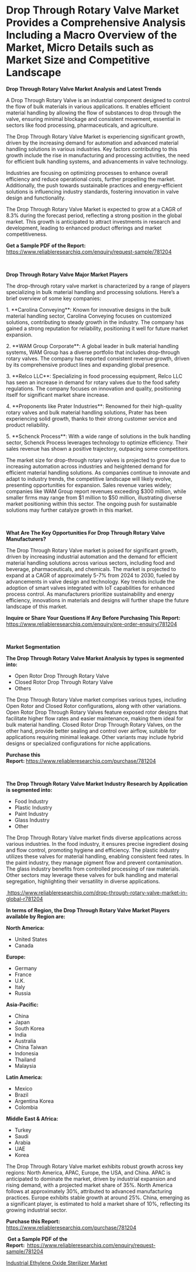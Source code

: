 <p><h1>Drop Through Rotary Valve Market Provides a Comprehensive Analysis Including a Macro Overview of the Market, Micro Details such as Market Size and Competitive Landscape</h1></p><p><strong>Drop Through Rotary Valve Market Analysis and Latest Trends</strong></p>
<p><p>A Drop Through Rotary Valve is an industrial component designed to control the flow of bulk materials in various applications. It enables efficient material handling by allowing the flow of substances to drop through the valve, ensuring minimal blockage and consistent movement, essential in sectors like food processing, pharmaceuticals, and agriculture.</p><p>The Drop Through Rotary Valve Market is experiencing significant growth, driven by the increasing demand for automation and advanced material handling solutions in various industries. Key factors contributing to this growth include the rise in manufacturing and processing activities, the need for efficient bulk handling systems, and advancements in valve technology. </p><p>Industries are focusing on optimizing processes to enhance overall efficiency and reduce operational costs, further propelling the market. Additionally, the push towards sustainable practices and energy-efficient solutions is influencing industry standards, fostering innovation in valve design and functionality.</p><p>The Drop Through Rotary Valve Market is expected to grow at a CAGR of 8.3% during the forecast period, reflecting a strong position in the global market. This growth is anticipated to attract investments in research and development, leading to enhanced product offerings and market competitiveness.</p></p>
<p><strong>Get a Sample PDF of the Report:&nbsp;</strong> <a href="https://www.reliableresearchiq.com/enquiry/request-sample/781204?utm_campaign=3296&utm_medium=2&utm_source=Github&utm_content=ia&utm_term=26032025&utm_id=drop-through-rotary-valve">https://www.reliableresearchiq.com/enquiry/request-sample/781204</a></p>
<p>&nbsp;</p>
<p><strong>Drop Through Rotary Valve Major Market Players</strong></p>
<p><p>The drop-through rotary valve market is characterized by a range of players specializing in bulk material handling and processing solutions. Here’s a brief overview of some key companies:</p><p>1. **Carolina Conveying**: Known for innovative designs in the bulk material handling sector, Carolina Conveying focuses on customized solutions, contributing to steady growth in the industry. The company has gained a strong reputation for reliability, positioning it well for future market expansion.</p><p>2. **WAM Group Corporate**: A global leader in bulk material handling systems, WAM Group has a diverse portfolio that includes drop-through rotary valves. The company has reported consistent revenue growth, driven by its comprehensive product lines and expanding global presence. </p><p>3. **Relco LLC**: Specializing in food processing equipment, Relco LLC has seen an increase in demand for rotary valves due to the food safety regulations. The company focuses on innovation and quality, positioning itself for significant market share increase.</p><p>4. **Proponents like Prater Industries**: Renowned for their high-quality rotary valves and bulk material handling solutions, Prater has been experiencing solid growth, thanks to their strong customer service and product reliability.</p><p>5. **Schenck Process**: With a wide range of solutions in the bulk handling sector, Schenck Process leverages technology to optimize efficiency. Their sales revenue has shown a positive trajectory, outpacing some competitors.</p><p>The market size for drop-through rotary valves is projected to grow due to increasing automation across industries and heightened demand for efficient material handling solutions. As companies continue to innovate and adapt to industry trends, the competitive landscape will likely evolve, presenting opportunities for expansion. Sales revenue varies widely; companies like WAM Group report revenues exceeding $300 million, while smaller firms may range from $1 million to $50 million, illustrating diverse market positioning within this sector. The ongoing push for sustainable solutions may further catalyze growth in this market.</p></p>
<p>&nbsp;</p>
<p><strong>What Are The Key Opportunities For Drop Through Rotary Valve Manufacturers?</strong></p>
<p><p>The Drop Through Rotary Valve market is poised for significant growth, driven by increasing industrial automation and the demand for efficient material handling solutions across various sectors, including food and beverage, pharmaceuticals, and chemicals. The market is projected to expand at a CAGR of approximately 5-7% from 2024 to 2030, fueled by advancements in valve design and technology. Key trends include the adoption of smart valves integrated with IoT capabilities for enhanced process control. As manufacturers prioritize sustainability and energy efficiency, innovations in materials and designs will further shape the future landscape of this market.</p></p>
<p><strong>Inquire or Share Your Questions If Any Before Purchasing This Report:</strong> <a href="https://www.reliableresearchiq.com/enquiry/pre-order-enquiry/781204?utm_campaign=3296&utm_medium=2&utm_source=Github&utm_content=ia&utm_term=26032025&utm_id=drop-through-rotary-valve">https://www.reliableresearchiq.com/enquiry/pre-order-enquiry/781204</a></p>
<p>&nbsp;</p>
<p><strong>Market Segmentation</strong></p>
<p><strong>The Drop Through Rotary Valve Market Analysis by types is segmented into:</strong></p>
<p><ul><li>Open Rotor Drop Through Rotary Valve</li><li>Closed Rotor Drop Through Rotary Valve</li><li>Others</li></ul></p>
<p><p>The Drop Through Rotary Valve market comprises various types, including Open Rotor and Closed Rotor configurations, along with other variations. Open Rotor Drop Through Rotary Valves feature exposed rotor designs that facilitate higher flow rates and easier maintenance, making them ideal for bulk material handling. Closed Rotor Drop Through Rotary Valves, on the other hand, provide better sealing and control over airflow, suitable for applications requiring minimal leakage. Other variants may include hybrid designs or specialized configurations for niche applications.</p></p>
<p><strong>Purchase this Report:&nbsp;</strong><a href="https://www.reliableresearchiq.com/purchase/781204?utm_campaign=3296&utm_medium=2&utm_source=Github&utm_content=ia&utm_term=26032025&utm_id=drop-through-rotary-valve">https://www.reliableresearchiq.com/purchase/781204</a></p>
<p>&nbsp;</p>
<p><strong>The Drop Through Rotary Valve Market Industry Research by Application is segmented into:</strong></p>
<p><ul><li>Food Industry</li><li>Plastic Industry</li><li>Paint Industry</li><li>Glass Industry</li><li>Other</li></ul></p>
<p><p>The Drop Through Rotary Valve market finds diverse applications across various industries. In the food industry, it ensures precise ingredient dosing and flow control, promoting hygiene and efficiency. The plastic industry utilizes these valves for material handling, enabling consistent feed rates. In the paint industry, they manage pigment flow and prevent contamination. The glass industry benefits from controlled processing of raw materials. Other sectors may leverage these valves for bulk handling and material segregation, highlighting their versatility in diverse applications.</p></p>
<p><a href="https://www.reliableresearchiq.com/drop-through-rotary-valve-market-in-global-r781204?utm_campaign=3296&utm_medium=2&utm_source=Github&utm_content=ia&utm_term=26032025&utm_id=drop-through-rotary-valve">&nbsp;https://www.reliableresearchiq.com/drop-through-rotary-valve-market-in-global-r781204</a></p>
<p><strong>In terms of Region, the Drop Through Rotary Valve Market Players available by Region are:</strong></p>
<p>
    <p> <strong> North America: </strong>
        <ul>
            <li>United States</li>
            <li>Canada</li>
        </ul>
        </p> 
    <p> <strong> Europe: </strong>
        <ul>
            <li>Germany</li>
            <li>France</li>
            <li>U.K.</li>
            <li>Italy</li>
            <li>Russia</li>
        </ul>
        </p> 
    <p> <strong> Asia-Pacific: </strong>
        <ul>
            <li>China</li>
            <li>Japan</li>
            <li>South Korea</li>
            <li>India</li>
            <li>Australia</li>
            <li>China Taiwan</li>
            <li>Indonesia</li>
            <li>Thailand</li>
            <li>Malaysia</li>
        </ul>
        </p> 
    <p> <strong> Latin America: </strong>
        <ul>
            <li>Mexico</li>
            <li>Brazil</li>
            <li>Argentina Korea</li>
            <li>Colombia</li>
        </ul>
        </p> 
    <p> <strong> Middle East & Africa: </strong>
        <ul>
            <li>Turkey</li>
            <li>Saudi</li>
            <li>Arabia</li>
            <li>UAE</li>
            <li>Korea</li>
        </ul>
    </p>
    </p>
<p><p>The Drop Through Rotary Valve market exhibits robust growth across key regions: North America, APAC, Europe, the USA, and China. APAC is anticipated to dominate the market, driven by industrial expansion and rising demand, with a projected market share of 35%. North America follows at approximately 30%, attributed to advanced manufacturing practices. Europe exhibits stable growth at around 25%. China, emerging as a significant player, is estimated to hold a market share of 10%, reflecting its growing industrial sector.</p></p>
<p><strong>Purchase this Report: </strong><a href="https://www.reliableresearchiq.com/purchase/781204?utm_campaign=3296&utm_medium=2&utm_source=Github&utm_content=ia&utm_term=26032025&utm_id=drop-through-rotary-valve">https://www.reliableresearchiq.com/purchase/781204</a></p>
<p>&nbsp;<strong>Get a Sample PDF of the Report:&nbsp;&nbsp;</strong><a href="https://www.reliableresearchiq.com/enquiry/request-sample/781204?utm_campaign=3296&utm_medium=2&utm_source=Github&utm_content=ia&utm_term=26032025&utm_id=drop-through-rotary-valve">https://www.reliableresearchiq.com/enquiry/request-sample/781204</a></p>
<p><strong></strong></p>
<p><p><a href="https://github.com/alejnaouare/Market-Research-Report-List-1/blob/main/industrial-ethylene-oxide-sterilizer-market.md?utm_campaign=3296&utm_medium=2&utm_source=Github&utm_content=ia&utm_term=26032025&utm_id=drop-through-rotary-valve">Industrial Ethylene Oxide Sterilizer Market</a></p></p>